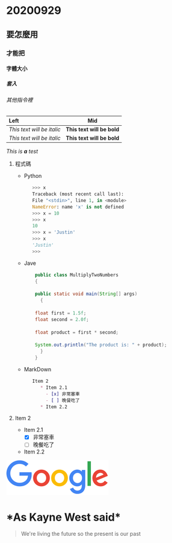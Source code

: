 # 20200929
## 要怎麼用
### 才能把
#### 字體大小
##### 套入
###### 其他指令裡
|Left|Mid|
|:-------|:----:|
|*This text will be italic*|**This text will be bold**|
|_This text will be italic_|__This text will be bold__|

*This is **a** test*

1. 程式碼
   * Python
     ```Python
        >>> x
        Traceback (most recent call last):
        File "<stdin>", line 1, in <module>
        NameError: name 'x' is not defined
        >>> x = 10
        >>> x
        10
        >>> x = 'Justin'
        >>> x
        'Justin'
        >>>
     ```
   * Jave
     ``` Java
         public class MultiplyTwoNumbers
         {

         public static void main(String[] args) 
           {

         float first = 1.5f;
         float second = 2.0f;

         float product = first * second;

         System.out.println("The product is: " + product);
           }
         }
     ```
   * MarkDown
     ```MarkDown
        Item 2
           * Item 2.1 
             - [x] 非常塞車
             - [ ] 晚餐吃了
           * Item 2.2
      ```
     
2. Item 2
   * Item 2.1 
     - [x] 非常塞車
     - [ ] 晚餐吃了
     
   * Item 2.2

 
 ![Google](googlelogo_color_272x92dp.png "Google")
 
# \*As Kayne West said\*
 
 >We're living the future so 
 >the present is our past
# 






